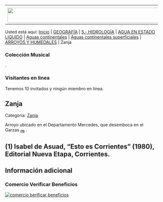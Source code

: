 <table><tbody><tr><td><center></center></td></tr><tr><td><center><a href="https://www.corrientes.gov.ar/" target="_blank"><img src="http://descubrircorrientes.com.ar/2012/index.php/4480-geografia/5-hidrologia/agua-en-estado-liquido/aguas-continentales/aguas-continentales-superficiales/arroyos-y-humedales/banner-corrientes.jpg" width="580" height="50" alt=""></a></center></td></tr></tbody></table>

Usted está aquí: [Inicio](http://descubrircorrientes.com.ar/2012/) | [GEOGRAFÍA](http://descubrircorrientes.com.ar/2012/index.php/410-geografia) | [5.- HIDROLOGÍA](http://descubrircorrientes.com.ar/2012/index.php/417-geografia/5-hidrologia) | [AGUA EN ESTADO LIQUIDO](http://descubrircorrientes.com.ar/2012/index.php/1488-geografia/5-hidrologia/agua-en-estado-liquido) | [Aguas continentales](http://descubrircorrientes.com.ar/2012/index.php/1533-geografia/5-hidrologia/agua-en-estado-liquido/aguas-continentales) | [Aguas continentales superficiales](http://descubrircorrientes.com.ar/2012/index.php/1534-geografia/5-hidrologia/agua-en-estado-liquido/aguas-continentales/aguas-continentales-superficiales) | [ARROYOS Y HUMEDALES](http://descubrircorrientes.com.ar/2012/index.php/1540-geografia/5-hidrologia/agua-en-estado-liquido/aguas-continentales/aguas-continentales-superficiales/arroyos-y-humedales) | Zanja

### Colección Musical

.

### Visitantes en linea

Tenemos 10 invitados y ningún miembro en línea.

## Zanja

Categoría: [Zanja](http://descubrircorrientes.com.ar/2012/index.php/4480-geografia/5-hidrologia/agua-en-estado-liquido/aguas-continentales/aguas-continentales-superficiales/arroyos-y-humedales/zanja)

Arroyo ubicado en el Departamento Mercedes, que desemboca en el Garzas <sub><strong><span><span>(1)</span></span></strong></sub> .

## **(1) Isabel de Asuad, “Esto es Corrientes” (1980), Editorial Nueva Etapa, Corrientes.**

## Información adicional

### Comercio Verificar Beneficios

[![comercio berificar beneficios](http://descubrircorrientes.com.ar/2012/index.php/4480-geografia/5-hidrologia/agua-en-estado-liquido/aguas-continentales/aguas-continentales-superficiales/arroyos-y-humedales/images/botones_beneficios/comercio_berificar_beneficios.png)](http://descubrircomercio.zapto.org/)